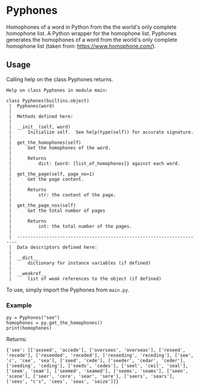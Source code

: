 # Pyphones
Homophones of a word in Python from the the world's only complete homophone list. A Python wrapper for the homophone list.
Pyphones generates the homophones of a word from the world's only complete homophone list (taken from: https://www.homophone.com/).

## Usage
Calling help on the class Pyphones returns.

```
Help on class Pyphones in module main:

class Pyphones(builtins.object)
 |  Pyphones(word)
 |  
 |  Methods defined here:
 |  
 |  __init__(self, word)
 |      Initialize self.  See help(type(self)) for accurate signature.
 |  
 |  get_the_homophones(self)
 |      Get the homophones of the word.
 |      
 |      Returns
 |          dict: {word: [list_of_homophones]} against each word.
 |  
 |  get_the_page(self, page_no=1)
 |      Get the page content.
 |      
 |      Returns
 |          str: the content of the page.
 |  
 |  get_the_page_nos(self)
 |      Get the total number of pages
 |      
 |      Returns
 |          int: the total number of the pages.
 |  
 |  ----------------------------------------------------------------------
 |  Data descriptors defined here:
 |  
 |  __dict__
 |      dictionary for instance variables (if defined)
 |  
 |  __weakref__
 |      list of weak references to the object (if defined)

```

To use, simply import the Pyphones from ```main.py```.
### Example

```
py = Pyphones("see")
homophones = py.get_the_homophones()
print(homophones)
```

Returns:

```
{'see': [['axseed', 'accede'], ['oversees', 'overseas'], ['reseed', 'recede'], ['reseeded', 'receded'], ['reseeding', 'receding'], ['see', 'c', 'cee', 'sea'], ['seed', 'cede'], ['seeder', 'cedar', 'ceder'], ['seeding', 'ceding'], ['seeds', 'cedes'], ['seel', 'ceil', 'seal'], ['seem', 'seam'], ['seemed', 'seamed'], ['seems', 'seams'], ['seen', 'scene'], ['seer', 'cere', 'sear', 'sere'], ['seers', 'sears'], ['sees', "c's", 'cees', 'seas', 'seize']]}
```

